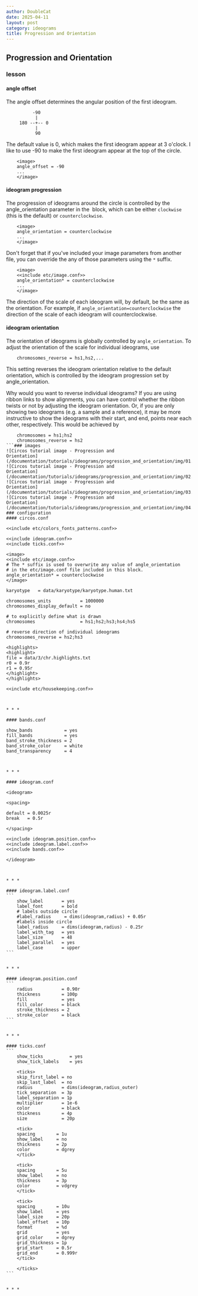 ```yaml
---
author: DoubleCat
date: 2025-04-11
layout: post
category: ideograms
title: Progression and Orientation
---
```


## Progression and Orientation
### lesson
#### angle offset
The angle offset determines the angular position of the first ideogram.

```    
          -90
           |
     180 --+-- 0
           |
           90
```
The default value is 0, which makes the first ideogram appear at 3 o'clock. I
like to use -90 to make the first ideogram appear at the top of the circle.

```    
    <image>
    angle_offset = -90
    ...
    </image>
```
#### ideogram progression
The progression of ideograms around the circle is controlled by the
angle_orientation parameter in the <image> block, which can be either
`clockwise` (this is the default) or `counterclockwise`.

```    
    <image>
    angle_orientation = counterclockwise
    ...
    </image>
```
Don't forget that if you've included your image parameters from another file,
you can override the any of those parameters using the `*` suffix.

```    
    <image>
    <<include etc/image.conf>>
    angle_orientation* = counterclockwise
    ...
    </image>
```
The direction of the scale of each ideogram will, by default, be the same as
the orientation. For example, if `angle_orientation=counterclockwise` the
direction of the scale of each ideogram will counterclockwise.

#### ideogram orientation
The orientation of ideograms is globally controlled by `angle_orientation`. To
adjust the orientation of the scale for individual ideograms, use

```    
    chromosomes_reverse = hs1,hs2,...
```
This setting reverses the ideogram orientation relative to the default
orientation, which is controlled by the ideogram progression set by
angle_orientation.

Why would you want to reverse individual ideograms? If you are using ribbon
links to show alignments, you can have control whether the ribbon twists or
not by adjusting the ideogram orientation. Or, if you are only showing two
ideograms (e.g. a sample and a reference), it may be more instructive to show
the ideograms with their start, and end, points near each other, respectively.
This would be achieved by

```    
    chromosomes = hs1;hs2
    chromosomes_reverse = hs2
```### images
![Circos tutorial image - Progression and
Orientation](/documentation/tutorials/ideograms/progression_and_orientation/img/01.png)
![Circos tutorial image - Progression and
Orientation](/documentation/tutorials/ideograms/progression_and_orientation/img/02.png)
![Circos tutorial image - Progression and
Orientation](/documentation/tutorials/ideograms/progression_and_orientation/img/03.png)
![Circos tutorial image - Progression and
Orientation](/documentation/tutorials/ideograms/progression_and_orientation/img/04.png)
### configuration
#### circos.conf
```    
    <<include etc/colors_fonts_patterns.conf>>
    
    <<include ideogram.conf>>
    <<include ticks.conf>>
    
    <image>
    <<include etc/image.conf>>
    # The * suffix is used to overwrite any value of angle_orientation
    # in the etc/image.conf file included in this block.
    angle_orientation* = counterclockwise
    </image>
    
    karyotype   = data/karyotype/karyotype.human.txt
    
    chromosomes_units           = 1000000
    chromosomes_display_default = no
    
    # to explicitly define what is drawn
    chromosomes                 = hs1;hs2;hs3;hs4;hs5
    
    # reverse direction of individual ideograms 
    chromosomes_reverse = hs2;hs3
    
    <highlights>
    <highlight>
    file = data/3/chr.highlights.txt
    r0 = 0.9r
    r1 = 0.95r
    </highlight>
    </highlights>
    
    <<include etc/housekeeping.conf>>
```
  

* * *

#### bands.conf
```    
    show_bands            = yes
    fill_bands            = yes
    band_stroke_thickness = 2
    band_stroke_color     = white
    band_transparency     = 4
```
  

* * *

#### ideogram.conf
```    
    <ideogram>
    
    <spacing>
    
    default = 0.0025r
    break   = 0.5r
    
    </spacing>
    
    <<include ideogram.position.conf>>
    <<include ideogram.label.conf>>
    <<include bands.conf>>
    
    </ideogram>
``````
  

* * *

#### ideogram.label.conf
```    
    show_label       = yes
    label_font       = bold
    # labels outside circle
    #label_radius     = dims(ideogram,radius) + 0.05r
    #labels inside circle
    label_radius     = dims(ideogram,radius) - 0.25r
    label_with_tag   = yes
    label_size       = 48
    label_parallel   = yes
    label_case       = upper
```
  

* * *

#### ideogram.position.conf
```    
    radius           = 0.90r
    thickness        = 100p
    fill             = yes
    fill_color       = black
    stroke_thickness = 2
    stroke_color     = black
```
  

* * *

#### ticks.conf
```    
    show_ticks          = yes
    show_tick_labels    = yes
    
    <ticks>
    skip_first_label = no
    skip_last_label  = no
    radius           = dims(ideogram,radius_outer)
    tick_separation  = 3p
    label_separation = 1p
    multiplier       = 1e-6
    color            = black
    thickness        = 4p
    size             = 20p
    
    <tick>
    spacing        = 1u
    show_label     = no
    thickness      = 2p
    color          = dgrey
    </tick>
    
    <tick>
    spacing        = 5u
    show_label     = no
    thickness      = 3p
    color          = vdgrey
    </tick>
    
    <tick>
    spacing        = 10u
    show_label     = yes
    label_size     = 20p
    label_offset   = 10p
    format         = %d
    grid           = yes
    grid_color     = dgrey
    grid_thickness = 1p
    grid_start     = 0.5r
    grid_end       = 0.999r
    </tick>
    
    </ticks>
```
  

* * *
